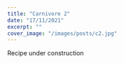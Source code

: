 ```yaml
---
title: "Carnivore 2"
date: "17/11/2021"
excerpt: ""
cover_image: "/images/posts/c2.jpg"
---
```


Recipe under construction

